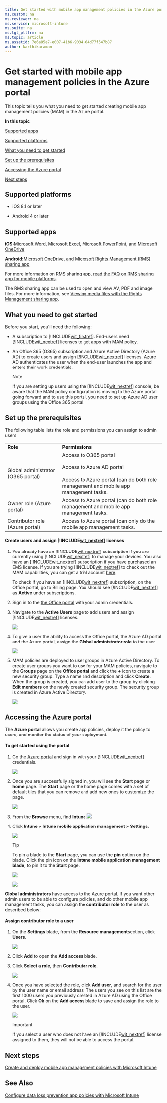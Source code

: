 ```yaml
---
title: Get started with mobile app management policies in the Azure portal
ms.custom: na
ms.reviewer: na
ms.service: microsoft-intune
ms.suite: na
ms.tgt_pltfrm: na
ms.topic: article
ms.assetid: 7e6a85e7-e007-41b6-9034-64d77f547b87
author: karthikaraman
---
```

# Get started with mobile app management policies in the Azure portal
This topic tells you what you need to get started creating mobile app management policies (MAM) in the Azure portal.

**In this topic**

[Supported apps](#bkmk_supportedapps)

[Supported platforms](#bkmk_supportedplatforms)

[What you need to get started](#bkmk_Prereqs)

[Set up the prerequisites](#bkmk_prereqshowto)

[Accessing the Azure portal](#bkmk_azureportal)

[Next steps](#bkmk_nextsteps)

## <a name="bkmk_supportedplatforms"></a>Supported  platforms

-   iOS 8.1 or later

-   Android 4 or later

## <a name="bkmk_supportedapps"></a>Supported apps
**iOS:**[Microsoft Word](https://itunes.apple.com/us/app/microsoft-word/id586447913?mt=8), [Microsoft Excel](https://itunes.apple.com/us/app/microsoft-excel/id586683407?mt=8), [Microsoft PowerPoint](https://itunes.apple.com/us/app/microsoft-powerpoint/id586449534?mt=8),   and [Microsoft OneDrive](https://itunes.apple.com/us/app/onedrive-cloud-storage-for/id477537958?mt=8)

**Android:**[Microsoft OneDrive](https://play.google.com/store/apps/details?id=com.microsoft.skydrive&hl=en), and [Microsoft Rights Management (RMS) sharing app](https://play.google.com/store/apps/details?id=com.microsoft.ipviewer&hl=en)

For more information on RMS sharing app, [read the FAQ on RMS sharing app for mobile platforms](https://technet.microsoft.com/dn451248).

The RMS sharing app can be used to open and view AV, PDF and image files.  For more information, see [Viewing media files with the Rights Management sharing app](end-user-experience-for-apps-associated-with-microsoft-intune-mobile-app-management-policies.md#bkmk_RMS).

## <a name="bkmk_Prereqs"></a>What you need to get started
Before you start, you'll need the following:

-   A subscription to [!INCLUDE[wit_firstref](/includes/wit_firstref_md.md)].    End-users need [!INCLUDE[wit_nextref](/includes/wit_nextref_md.md)] licenses to get apps with MAM policy.

-   An Office 365 (O365) subscription and Azure Active Directory (Azure AD) to create users and assign [!INCLUDE[wit_nextref](/includes/wit_nextref_md.md)] licenses.  Azure AD authenticates the user when the end-user launches the app and enters their work credentials.

    > [!NOTE]
    > If you are setting up users using the [!INCLUDE[wit_nextref](/includes/wit_nextref_md.md)] console, be aware that the MAM policy configuration is moving to the Azure portal going forward and to use this portal, you need to set up Azure AD user groups using the Office 365 portal.

## <a name="bkmk_prereqshowto"></a>Set up the prerequisites
The following table lists the role and permissions you can assign to admin users

|||
|-|-|
|**Role**|**Permissions**|
|Global administrator (O365 portal)|Access to O365 portal<br /><br />Access to  Azure AD portal<br /><br />Access to Azure  portal (can do both role management and mobile app management tasks.|
|Owner role (Azure  portal)|Access to Azure  portal (can do both role management and mobile app management tasks.|
|Contributor role (Azure  portal)|Access to Azure  portal (can only do the mobile app management tasks.|

#### Create users and assign [!INCLUDE[wit_nextref](/includes/wit_nextref_md.md)] licenses

1.  You   already have an [!INCLUDE[wit_nextref](/includes/wit_nextref_md.md)] subscription if you are currently using [!INCLUDE[wit_nextref](/includes/wit_nextref_md.md)] to manage your devices.  You also have an [!INCLUDE[wit_nextref](/includes/wit_nextref_md.md)] subscription if you have purchased an EMS license. If you are trying [!INCLUDE[wit_nextref](/includes/wit_nextref_md.md)] to check out the MAM capabilities, you can get a trial account [here](http://www.microsoft.com/en-us/server-cloud/products/microsoft-intune/).

    To check if you have an [!INCLUDE[wit_nextref](/includes/wit_nextref_md.md)] subscription, on the Office portal, go to Billing page.  You should see [!INCLUDE[wit_nextref](/includes/wit_nextref_md.md)] as **Active** under subscriptions.

2.  Sign in to the   [the Office portal](http://portal.office.com) with your admin credentials.

3.  Navigate to the **Active Users** page to add users and assign [!INCLUDE[wit_nextref](/includes/wit_nextref_md.md)] licenses.

    ![](/media/AppManagement/OfficePortal_AddUsers.png)

4.  To give a user the ability to access the Office portal, the Azure AD portal and the Azure  portal, assign the **Global administrator role** to the user.

    ![](/media/AppManagement/OfficePortal_AddRoletoUser.png)

5.  MAM policies are deployed to user groups in Azure Active Directory. To create user groups you want to use for your MAM policies, navigate to the **Groups** page on the **Office  portal** and click the **+** icon to create a new security group.  Type a name and description and click **Create**. When the group is created, you can add user to the group by clicking **Edit members** on the newly created security group. The security group is created in Azure Active Directory.

    ![](/media/AppManagement/OfficePortal_CreateGroups.png)

## <a name="bkmk_azureportal"></a>Accessing the Azure  portal
The **Azure  portal** allows you create app policies, deploy it the policy to users, and monitor the status of your deployment.

#### To get started using the portal

1.  Go the [Azure  portal](https://portal.azure.com) and sign in with  your [!INCLUDE[wit_nextref](/includes/wit_nextref_md.md)] credentials.

    ![](/media/AppManagement/AzurePortal_MAMSigninPage.png)

2.  Once you are successfully signed in, you will see the **Start** page or **home** page. The **Start** page or the home page comes with a set of default tiles that you can remove and add new ones to customize the page.

    ![](/media/AppManagement/AzurePortal_MAMStartboard_NoMAM.png)

3.  From the **Browse** menu, find **Intune**.![](/media/AppManagement/AzurePortal_MAM_Browse_Intune.png)

4.  Click **Intune &gt; Intune mobile application management &gt; Settings**.

    ![](/media/AppManagement/AzurePortal_MAM_Mainblade.png)

    > [!TIP]
    > To pin a blade to the **Start** page, you can use the **pin** option on the blade.  Click the pin icon on the **Intune mobile application management blade**, to pin it to the **Start** page.

    ![](/media/AppManagement/AzurePortal_MAM_PinBladeAction.png)

    ![](/media/AppManagement/AzurePortal_MAM_Startboard_withMAM.png)

**Global administrators** have access to the Azure portal.  If you want other admin users to be able to configure policies, and do other mobile app management tasks, you can assign the **contributor role** to the user as described below:

#### Assign contributor role to a user

1.  On the **Settings** blade,  from the **Resource management**section, click **Users**.

    ![](/media/AppManagement/AzurePortal_MAM_AddUsers.png)

2.  Click **Add** to open the **Add access** blade.

3.  Click **Select a role**, then **Contributor role**.

    ![](/media/AppManagement/AzurePortal_MAM_AddRole.png)

4.  Once you have selected the role, click **Add user**, and search for the user by the user name or email address. The users you see on this list are the first 1000 users you previously created in Azure AD using the Office portal. Click **Ok** on the **Add access** blade to save and assign the role to the user.

    ![](/media/AppManagement/AzurePortal_MAM_AddusertoRole.png)

    > [!IMPORTANT]
    > If you select a user who does not have an [!INCLUDE[wit_nextref](/includes/wit_nextref_md.md)] license assigned to them, they will not be able to access the portal.

## <a name="bkmk_nextsteps"></a>Next steps
[Create and deploy mobile app management policies with Microsoft Intune](create-and-deploy-mobile-app-management-policies-with-microsoft-intune.md)

## See Also
[Configure data loss prevention app policies with Microsoft Intune](configure-data-loss-prevention-app-policies-with-microsoft-intune.md)

